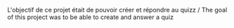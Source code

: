 L'objectif de ce projet était de pouvoir créer et répondre au quizz / The goal of this project was to be able to create and answer a quiz 

